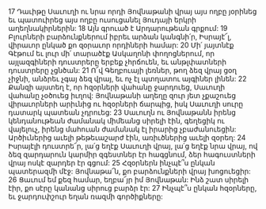 17 Դաւիթը Սաւուղի ու նրա որդի Յովնաթանի վրայ այս ողբը յօրինեց եւ պատուիրեց այս ողբը ուսուցանել Յուդայի երկրի աղեղնակիրներին: 18 Այն գրուած է Արդարութեան գրքում:
19 Բլուրների բարձունքներում իբրեւ արձան կանգնի՛ր, Իսրայէ՜լ,
վիրաւոր ընկած քո զօրաւոր որդիների համար:
20 Մի՛ յայտնէք Գէթում եւ լուր մի՛ տարածէք Ասկաղոնի փողոցներում,
որ այլազգիների դուստրերը երբեք չհրճուեն,
եւ անթլփատների դուստրերը չցնծան:
21 Ո՜վ Գեղբուայի լեռներ, թող ձեզ վրայ ցօղ չիջնի,
անձրեւ չգայ ձեզ վրայ,
եւ ոչ էլ պտղատու այգիներ լինեն:
22 Քանզի այստեղ է, որ հզօրների վահանը ջարդուեց,
Սաւուղի վահանը չօծուեց իւղով:
Յովնաթանի աղեղը զուր յետ չքաշուեց վիրաւորների արիւնից ու հզօրների ճարպից,
իսկ Սաւուղի սուրը դատարկ պատեան չդրուեց:
23 Սաւուղն ու Յովնաթանն իրենց կենդանութեան ժամանակ միմեանց սիրելի էին, գեղեցիկ ու վայելուչ,
իրենց մահուան ժամանակ էլ իրարից չբաժանուեցին:
Արծիւներից աւելի թեթեւաշարժ էին,
առիւծներից աւելի զօրեղ:
24 Իսրայէլի դուստրե՜ր, լա՛ց եղէք Սաւուղի վրայ,
լա՛ց եղէք նրա վրայ, ով ձեզ զարդարուն կարմիր զգեստներ էր հագցնում,
ձեր հագուստների վրայ ոսկէ զարդեր էր գցում:
25 Հզօրներն ինչպէ՞ս ընկան պատերազմի մէջ:
Յովնաթա՜ն, քո բարձունքների վրայ խոցուեցիր:
26 Ցաւում եմ քեզ համար, եղբա՜յր իմ Յովնաթան:
Ինձ շատ սիրելի էիր, քո սէրը կանանց սիրուց բարձր էր:
27 Ինչպէ՞ս ընկան հզօրները, եւ ջարդուփշուր եղան ռազմի գործիքները:

